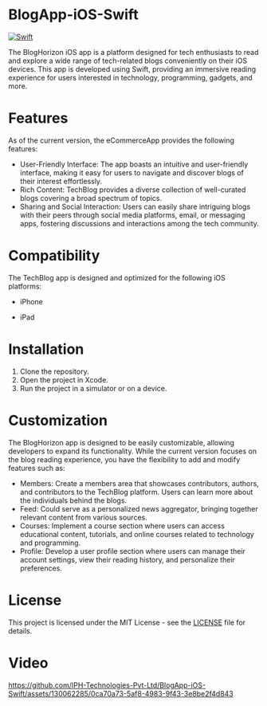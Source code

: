 # BlogApp-iOS-Swift
[![Swift](https://img.shields.io/badge/swift-%2320232a.svg?style=for-the-badge&logo=swift&logoColor=%23F05138)](https://swift.org/)

The BlogHorizon iOS app is a platform designed for tech enthusiasts to read and explore a wide range of tech-related blogs conveniently on their iOS devices. This app is developed using Swift, providing an immersive reading experience for users interested in technology, programming, gadgets, and more.
 
# Features

As of the current version, the eCommerceApp provides the following features:
- User-Friendly Interface: 
The app boasts an intuitive and user-friendly interface, making it easy for users to navigate and discover blogs of their interest effortlessly.
- Rich Content: 
TechBlog provides a diverse collection of well-curated blogs covering a broad spectrum of topics.
- Sharing and Social Interaction: 
Users can easily share intriguing blogs with their peers through social media platforms, email, or messaging apps, fostering discussions and interactions among the tech community.
 
# Compatibility

The TechBlog app is designed and optimized for the following iOS platforms:

- iPhone

- iPad
 
# Installation
 
1.	Clone the repository.
2.	Open the project in Xcode.
3.	Run the project in a simulator or on a device.
 
# Customization

The BlogHorizon app is designed to be easily customizable, allowing developers to expand its functionality. While the current version focuses on the blog reading experience, you have the flexibility to add and modify features such as:
- Members: Create a members area that showcases contributors, authors, and contributors to the TechBlog platform. Users can learn more about the individuals behind the blogs.
- Feed: Could serve as a personalized news aggregator, bringing together relevant content from various sources.
- Courses: Implement a course section where users can access educational content, tutorials, and online courses related to technology and programming.
- Profile: Develop a user profile section where users can manage their account settings, view their reading history, and personalize their preferences.

# License

This project is licensed under the MIT License - see the [LICENSE](LICENSE) file for details.


# Video



https://github.com/IPH-Technologies-Pvt-Ltd/BlogApp-iOS-Swift/assets/130062285/0ca70a73-5af8-4983-9f43-3e8be2f4d843



